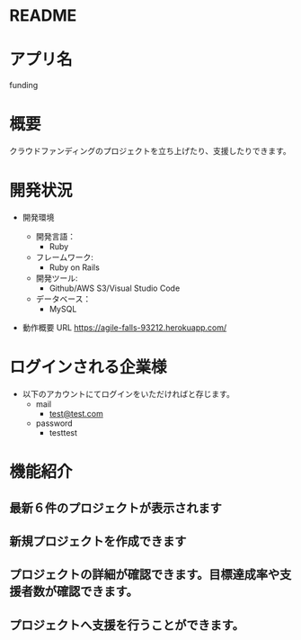 # README

# アプリ名
funding

# 概要
クラウドファンディングのプロジェクトを立ち上げたり、支援したりできます。

# 開発状況
- 開発環境

  - 開発言語：  
    - Ruby
  - フレームワーク:  
    - Ruby on Rails  
  - 開発ツール:  
    - Github/AWS S3/Visual Studio Code  
  - データベース：  
    - MySQL  

- 動作概要 URL https://agile-falls-93212.herokuapp.com/

# ログインされる企業様
- 以下のアカウントにてログインをいただければと存じます。
  - mail
    - test@test.com
  - password
    - testtest

# 機能紹介

## 最新６件のプロジェクトが表示されます


## 新規プロジェクトを作成できます


## プロジェクトの詳細が確認できます。目標達成率や支援者数が確認できます。


## プロジェクトへ支援を行うことができます。

